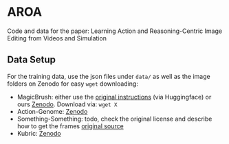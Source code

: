 # AROA
Code and data for the paper: Learning Action and Reasoning-Centric Image Editing from Videos and Simulation

## Data Setup

For the training data, use the json files under `data/` as well as the image folders on Zenodo for easy `wget` downloading:

- MagicBrush: either use the [original instructions](Link) (via Huggingface) or ours [Zenodo](URL). Download via: `wget X`
- Action-Genome: [Zenodo](Link)
- Something-Something: todo, check the original license and describe how to get the frames [original source](https://developer.qualcomm.com/software/ai-datasets/something-something)
- Kubric: [Zenodo](Link)
